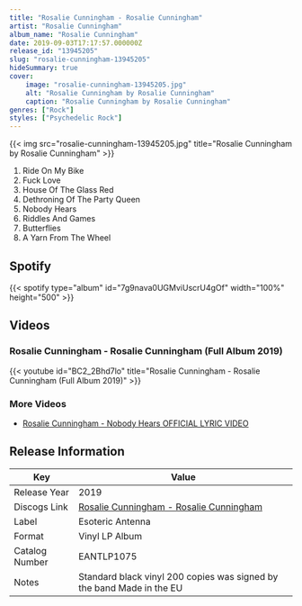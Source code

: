 ```yaml
---
title: "Rosalie Cunningham - Rosalie Cunningham"
artist: "Rosalie Cunningham"
album_name: "Rosalie Cunningham"
date: 2019-09-03T17:17:57.000000Z
release_id: "13945205"
slug: "rosalie-cunningham-13945205"
hideSummary: true
cover:
    image: "rosalie-cunningham-13945205.jpg"
    alt: "Rosalie Cunningham by Rosalie Cunningham"
    caption: "Rosalie Cunningham by Rosalie Cunningham"
genres: ["Rock"]
styles: ["Psychedelic Rock"]
---
```


{{< img src="rosalie-cunningham-13945205.jpg" title="Rosalie Cunningham by Rosalie Cunningham" >}}

<!-- section break -->

1. Ride On My Bike
2. Fuck Love
3. House Of The Glass Red
4. Dethroning Of The Party Queen
5. Nobody Hears
6. Riddles And Games
7. Butterflies 
8. A Yarn From The Wheel

<!-- section break -->


## Spotify
{{< spotify type="album" id="7g9nava0UGMviUscrU4gOf" width="100%" height="500" >}}



## Videos
### Rosalie Cunningham - Rosalie Cunningham (Full Album 2019)
{{< youtube id="BC2_2Bhd7lo" title="Rosalie Cunningham - Rosalie Cunningham (Full Album 2019)" >}}<br>

### More Videos

- [Rosalie Cunningham - Nobody Hears OFFICIAL LYRIC VIDEO](https://www.youtube.com/watch?v=KYB4HyH_GPU)


## Release Information
|  Key           | Value                                                |
| ---------------| ---------------------------------------------------- |
| Release Year   | 2019                                   |
| Discogs Link   | [Rosalie Cunningham - Rosalie Cunningham](https://www.discogs.com/release/13945205-Rosalie-Cunningham-Rosalie-Cunningham) |
| Label          | Esoteric Antenna |
| Format         | Vinyl LP Album |
| Catalog Number | EANTLP1075 |
| Notes | Standard black vinyl 200 copies was signed by the band Made in the EU |